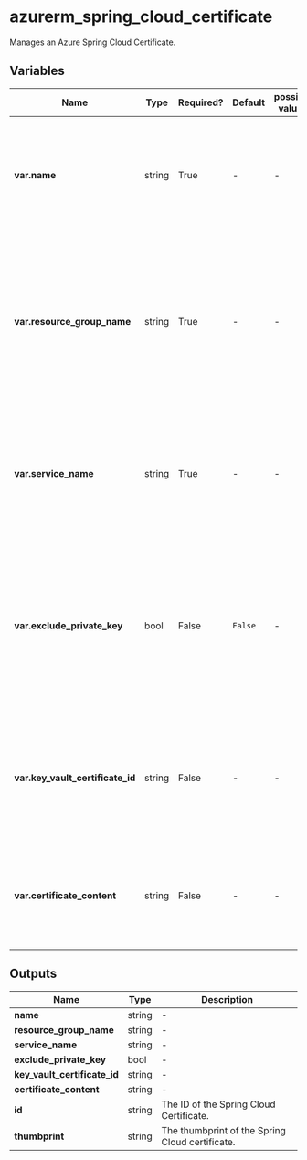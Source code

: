 # azurerm_spring_cloud_certificate

Manages an Azure Spring Cloud Certificate.

## Variables

| Name | Type | Required? | Default  | possible values | Description |
| ---- | ---- | --------- | -------- | ----------- | ----------- |
| **var.name** | string | True | -  |  -  | Specifies the name of the Spring Cloud Certificate. Changing this forces a new resource to be created. | 
| **var.resource_group_name** | string | True | -  |  -  | Specifies the name of the resource group in which to create the Spring Cloud Certificate. Changing this forces a new resource to be created. | 
| **var.service_name** | string | True | -  |  -  | Specifies the name of the Spring Cloud Service resource. Changing this forces a new resource to be created. | 
| **var.exclude_private_key** | bool | False | `False`  |  -  | Specifies whether the private key should be excluded from the Key Vault Certificate. Changing this forces a new resource to be created. Defaults to `false`. | 
| **var.key_vault_certificate_id** | string | False | -  |  -  | Specifies the ID of the Key Vault Certificate resource. Changing this forces a new resource to be created. | 
| **var.certificate_content** | string | False | -  |  -  | The content of uploaded certificate. Changing this forces a new resource to be created. | 



## Outputs

| Name | Type | Description |
| ---- | ---- | --------- | 
| **name** | string  | - | 
| **resource_group_name** | string  | - | 
| **service_name** | string  | - | 
| **exclude_private_key** | bool  | - | 
| **key_vault_certificate_id** | string  | - | 
| **certificate_content** | string  | - | 
| **id** | string  | The ID of the Spring Cloud Certificate. | 
| **thumbprint** | string  | The thumbprint of the Spring Cloud certificate. | 
